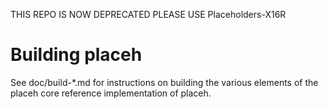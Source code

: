 THIS REPO IS NOW DEPRECATED PLEASE USE Placeholders-X16R

Building placeh
================

See doc/build-*.md for instructions on building the various
elements of the placeh core reference implementation of placeh.
